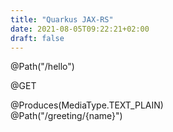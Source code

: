 ```yaml
---
title: "Quarkus JAX-RS"
date: 2021-08-05T09:22:21+02:00
draft: false
---
```


@Path("/hello")  

@GET  

@Produces(MediaType.TEXT_PLAIN)  
@Path("/greeting/{name}")  

